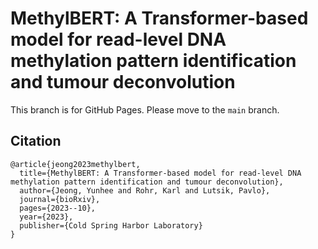 # MethylBERT: A Transformer-based model for read-level DNA methylation pattern identification and tumour deconvolution

This branch is for GitHub Pages. 
Please move to the `main` branch.


## Citation
```
@article{jeong2023methylbert,
  title={MethylBERT: A Transformer-based model for read-level DNA methylation pattern identification and tumour deconvolution},
  author={Jeong, Yunhee and Rohr, Karl and Lutsik, Pavlo},
  journal={bioRxiv},
  pages={2023--10},
  year={2023},
  publisher={Cold Spring Harbor Laboratory}
}
```
